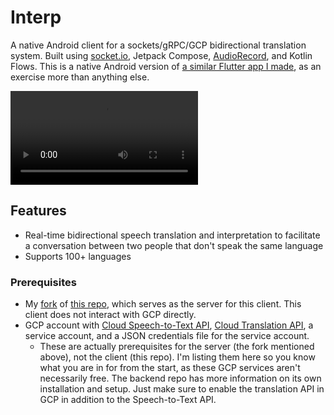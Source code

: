 # Interp
A native Android client for a sockets/gRPC/GCP bidirectional translation system. Built using [socket.io](https://socket.io/blog/native-socket-io-and-android/), Jetpack Compose, [AudioRecord](https://developer.android.com/reference/android/media/AudioRecord), and Kotlin Flows. This is a native Android version of [a similar Flutter app I made](https://github.com/critt/translation_circuit), as an exercise more than anything else.

<video preload src="https://github.com/user-attachments/assets/eb77ad66-0fa0-41e5-8195-1a52f27e46f9" type="video/mp4"></video>

## Features

- Real-time bidirectional speech translation and interpretation to facilitate a conversation between two people that don't speak the same language
- Supports 100+ languages

### Prerequisites
- My [fork](https://github.com/critt/transcription_service) of [this repo](saharmor/realtime-transcription-playground), which serves as the server for this client. This client does not interact with GCP directly.
- GCP account with [Cloud Speech-to-Text API](https://cloud.google.com/speech-to-text/?hl=en), [Cloud Translation API](https://cloud.google.com/translate?hl=en), a service account, and a JSON credentials file for the service account.
    - These are actually prerequisites for the server (the fork mentioned above), not the client (this repo). I'm listing them here so you know what you are in for from the start, as these GCP services aren't necessarily free. The backend repo has more information on its own installation and setup. Just make sure to enable the translation API in GCP in addition to the Speech-to-Text API.
